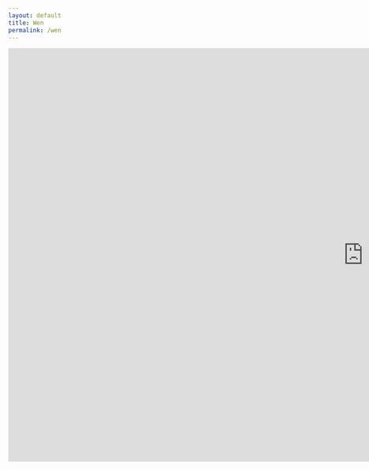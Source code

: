 ```yaml
---
layout: default
title: Wen
permalink: /wen
---
```


<iframe src="https://docs.google.com/presentation/d/e/2PACX-1vSm6pZdDsOEU3gvUZHrSarR5C-1szrVbSbOkTerQuoFO5Hf5BqKx6eDan2J26QqGBVjwWfonDmW5Mfh/embed?start=false&loop=false&delayms=10000" frameborder="0" width="1440" height="839" allowfullscreen="true" mozallowfullscreen="true" webkitallowfullscreen="true"></iframe>